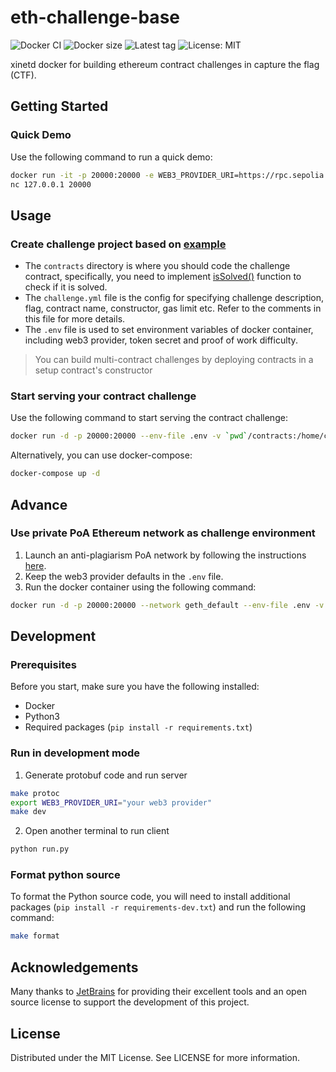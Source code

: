 # eth-challenge-base

![Docker CI](https://img.shields.io/github/actions/workflow/status/chainflag/eth-challenge-base/docker-image.yml?branch=main)
![Docker size](https://badgen.net/docker/size/chainflag/eth-challenge-base/latest?color=cyan)
![Latest tag](https://badgen.net/github/tag/chainflag/eth-challenge-base)
![License: MIT](https://badgen.net/github/license/chainflag/eth-challenge-base?color=yellow)

xinetd docker for building ethereum contract challenges in capture the flag (CTF).

## Getting Started

### Quick Demo

Use the following command to run a quick demo:

```bash
docker run -it -p 20000:20000 -e WEB3_PROVIDER_URI=https://rpc.sepolia.org chainflag/eth-challenge-base
nc 127.0.0.1 20000
```

## Usage

### Create challenge project based on [example](https://github.com/chainflag/eth-challenge-base/tree/main/example)
* The `contracts` directory is where you should code the challenge contract, specifically, you need to implement [isSolved()](https://github.com/chainflag/eth-challenge-base/blob/main/example/contracts/Example.sol#L18) function to check if it is solved.
* The `challenge.yml` file is the config for specifying challenge description, flag, contract name, constructor, gas limit etc. Refer to the comments in this file for more details.
* The `.env` file is used to set environment variables of docker container, including web3 provider, token secret and proof of work difficulty.

>You can build multi-contract challenges by deploying contracts in a setup contract's constructor

### Start serving your contract challenge

Use the following command to start serving the contract challenge:
```bash
docker run -d -p 20000:20000 --env-file .env -v `pwd`/contracts:/home/ctf/contracts -v `pwd`/challenge.yml:/home/ctf/challenge.yml chainflag/eth-challenge-base:0.9.3
```

Alternatively, you can use docker-compose:

```bash
docker-compose up -d
```

## Advance

### Use private PoA Ethereum network as challenge environment
1. Launch an anti-plagiarism PoA network by following the instructions [here](https://github.com/chainflag/eth-challenge-base/tree/main/geth).
2. Keep the web3 provider defaults in the `.env` file.
3. Run the docker container using the following command:
```bash
docker run -d -p 20000:20000 --network geth_default --env-file .env -v `pwd`/contracts:/home/ctf/contracts -v `pwd`/challenge.yml:/home/ctf/challenge.yml chainflag/eth-challenge-base:0.9.3
```

## Development

### Prerequisites

Before you start, make sure you have the following installed:

* Docker
* Python3
* Required packages (`pip install -r requirements.txt`)

### Run in development mode
1. Generate protobuf code and run server
```bash
make protoc
export WEB3_PROVIDER_URI="your web3 provider"
make dev
```

2. Open another terminal to run client
```bash
python run.py
```

### Format python source

To format the Python source code, you will need to install additional packages (`pip install -r requirements-dev.txt`) and run the following command:
```bash
make format
```

## Acknowledgements
Many thanks to [JetBrains](https://jb.gg/OpenSourceSupport) for providing their excellent tools and an open source license to support the development of this project.

## License

Distributed under the MIT License. See LICENSE for more information.
